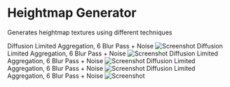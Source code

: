# Heightmap Generator
Generates heightmap textures using different techniques

Diffusion Limited Aggregation, 6 Blur Pass + Noise
![Screenshot](https://raw.githubusercontent.com/jose-villegas/HeightmapGenerator/master/HeightmapGenerator/Resources/dla_5.BMP)
Diffusion Limited Aggregation, 6 Blur Pass + Noise
![Screenshot](https://raw.githubusercontent.com/jose-villegas/HeightmapGenerator/master/HeightmapGenerator/Resources/dla_4.BMP)
Diffusion Limited Aggregation, 6 Blur Pass + Noise
![Screenshot](https://raw.githubusercontent.com/jose-villegas/HeightmapGenerator/master/HeightmapGenerator/Resources/dla_3.BMP)
Diffusion Limited Aggregation, 6 Blur Pass + Noise
![Screenshot](https://raw.githubusercontent.com/jose-villegas/HeightmapGenerator/master/HeightmapGenerator/Resources/dla_2.BMP)
Diffusion Limited Aggregation, 6 Blur Pass + Noise
![Screenshot](https://raw.githubusercontent.com/jose-villegas/HeightmapGenerator/master/HeightmapGenerator/Resources/dla_1.BMP)
